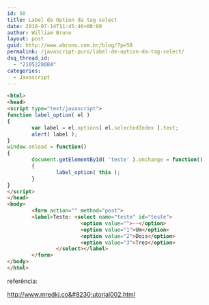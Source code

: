 ```yaml
---
id: 50
title: Label de Option da tag select
date: 2010-07-14T11:45:46+00:00
author: William Bruno
layout: post
guid: http://www.wbruno.com.br/blog/?p=50
permalink: /javascript-puro/label-de-option-da-tag-select/
dsq_thread_id:
  - "2105228084"
categories:
  - Javascript
---
```

``` html
<html>
<head>
<script type="text/javascript">
function label_option( el )
{
        var label = el.options[ el.selectedIndex ].text;
        alert( label );
}
window.onload = function()
{
        document.getElementById( 'teste' ).onchange = function()
        {
                label_option( this );
        }
}
</script>
</head>
<body>
        <form action="" method="post">
        <label>Teste: <select name="teste" id="teste">
                        <option value="">--</option>
                        <option value="1">Um</option>
                        <option value="2">Dois</option>
                        <option value="3">Tres</option>
                </select></label>
        </form>
</body>
</html>
```

referência:
  
<a title="Link externo" rel="nofollow external" href="http://www.mredkj.com/tutorials/tutorial002.html">http://www.mredkj.co&#8230;utorial002.html</a>